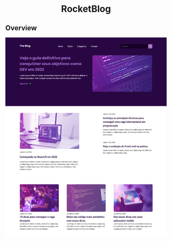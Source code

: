 <h1 align="center">RocketBlog</h1>

## Overview

![screenshot](./github/FireShot%20Capture%20001%20-%20RocketBlog%20-%20127.0.0.1.png)
